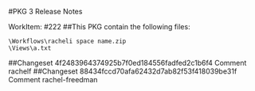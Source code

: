 #PKG 3 Release Notes

WorkItem:
#222
##This PKG contain the following files:
```
\Workflows\racheli space name.zip
\Views\a.txt
```

##Changeset 4f2483964374925b7f0ed184556fadfed2c1b6f4 Comment
rachelf
##Changeset 88434fccd70afa62432d7ab82f53f418039be31f Comment
rachel-freedman
